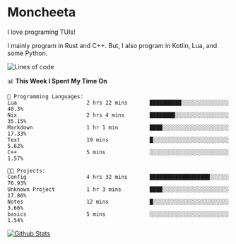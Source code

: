 # Moncheeta

I love programing TUIs!

I mainly program in Rust and C++. But, I also program in Kotlin, Lua, and some Python.

<!--START_SECTION:waka-->
![Lines of code](https://img.shields.io/badge/From%20Hello%20World%20I%27ve%20Written-24%20Thousand%20lines%20of%20code-blue)

📊 **This Week I Spent My Time On** 

```text
💬 Programming Languages: 
Lua                      2 hrs 22 mins       ██████████░░░░░░░░░░░░░░░   40.3% 
Nix                      2 hrs 4 mins        ████████░░░░░░░░░░░░░░░░░   35.15% 
Markdown                 1 hr 1 min          ████░░░░░░░░░░░░░░░░░░░░░   17.33% 
Text                     19 mins             █░░░░░░░░░░░░░░░░░░░░░░░░   5.62% 
C++                      5 mins              ░░░░░░░░░░░░░░░░░░░░░░░░░   1.57%

🐱‍💻 Projects: 
Config                   4 hrs 32 mins       ███████████████████░░░░░░   76.93% 
Unknown Project          1 hr 3 mins         ████░░░░░░░░░░░░░░░░░░░░░   17.86% 
Notes                    12 mins             █░░░░░░░░░░░░░░░░░░░░░░░░   3.66% 
basics                   5 mins              ░░░░░░░░░░░░░░░░░░░░░░░░░   1.54%

```


<!--END_SECTION:waka-->

[![Github Stats](https://github-readme-stats.vercel.app/api?username=Moncheeta&show_icons=true&hide=stars&include_all_commits=true&theme=dracula)](https://github.com/anuraghazra/github-readme-stats)
